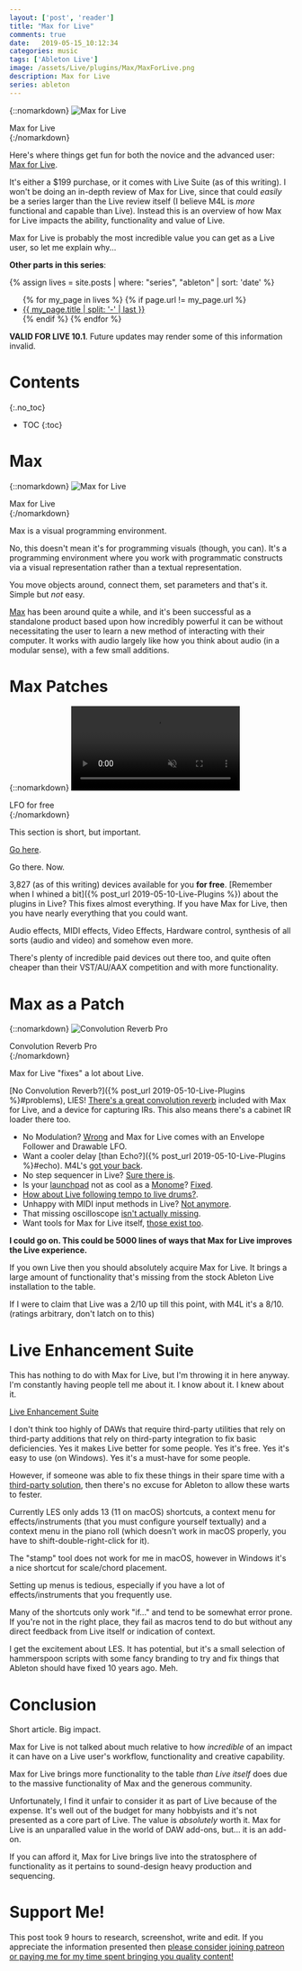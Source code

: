 ```yaml
---
layout: ['post', 'reader']
title: "Max for Live"
comments: true
date:   2019-05-15_10:12:34 
categories: music
tags: ['Ableton Live']
image: /assets/Live/plugins/Max/MaxForLive.png
description: Max for Live
series: ableton
---
```


{::nomarkdown}
<img src="/assets/Live/Plugins/Max/MaxForLive.png" alt="Max for Live">
<div class="image-caption">Max for Live</div>
{:/nomarkdown}

Here's where things get fun for both the novice and the advanced user: [Max for Live](https://www.ableton.com/en/live/max-for-live/).

It's either a $199 purchase, or it comes with Live Suite (as of this writing). I won't be doing an in-depth review of Max for Live, since that could _easily_ be a series larger than the Live review itself (I believe M4L is _more_ functional and capable than Live). Instead this is an overview of how Max for Live impacts the ability, functionality and value of Live.

Max for Live is probably the most incredible value you can get as a Live user, so let me explain why...

**Other parts in this series**: 

{% assign lives = site.posts | where: "series", "ableton" | sort: 'date' %}
<ul>
{% for my_page in lives %} 
    {% if page.url != my_page.url  %}
        <li><a class="page-link" href="{{ my_page.url | prepend: site.baseurl }}">{{ my_page.title | split: '-' | last }}</a></li>
    {% endif %}
{% endfor %}
</ul>

**VALID FOR LIVE 10.1**. Future updates may render some of this information invalid.

<!--more-->



# Contents
{:.no_toc}
* TOC
{:toc}

# Max

{::nomarkdown}
<img src="/assets/Live/Plugins/Max/MaxForLive2.png" alt="Max for Live">
<div class="image-caption">Max for Live</div>
{:/nomarkdown}

Max is a visual programming environment.

No, this doesn't mean it's for programming visuals (though, you can). It's a programming environment where you work with programmatic constructs via a visual representation rather than a textual representation.

You move objects around, connect them, set parameters and that's it. Simple but _not_ easy.

[Max](https://cycling74.com) has been around quite a while, and it's been successful as a standalone product based upon how incredibly powerful it can be without necessitating the user to learn a new method of interacting with their computer. It works with audio largely like how you think about audio (in a modular sense), with a few small additions.

# Max Patches

{::nomarkdown}
<video autoplay loop muted class="gifvid">
<source src="/assets/Live/Plugins/Max/LFO.mp4" type="video/mp4">
Your browser does not support the video tag.
</video>
<div class="video-caption">LFO for free</div>
{:/nomarkdown}

This section is short, but important.

[Go here](http://www.maxforlive.com/library/).

Go there. Now.

3,827 (as of this writing) devices available for you **for free**. [Remember when I whined a bit]({% post_url 2019-05-10-Live-Plugins %}) about the plugins in Live? This fixes almost everything. If you have Max for Live, then you have nearly everything that you could want.

Audio effects, MIDI effects, Video Effects, Hardware control, synthesis of all sorts (audio and video) and somehow even more.

There's plenty of incredible paid devices out there too, and quite often cheaper than their VST/AU/AAX competition and with more functionality.

# Max as a Patch

{::nomarkdown}
<img src="/assets/Live/Plugins/Max/Convolution.png" alt="Convolution Reverb Pro">
<div class="image-caption">Convolution Reverb Pro</div>
{:/nomarkdown}

Max for Live "fixes" a lot about Live.

[No Convolution Reverb?]({% post_url 2019-05-10-Live-Plugins %}#problems), LIES! [There's a great convolution reverb](https://www.ableton.com/en/packs/convolution-reverb/#?item_type=max_for_live) included with Max for Live, and a device for capturing IRs. This also means there's a cabinet IR loader there too.

* No Modulation? [Wrong](http://maxforlive.com/library/device/4551/lfo10) and Max for Live comes with an Envelope Follower and Drawable LFO.
* Want a cooler delay [than Echo?]({% post_url 2019-05-10-Live-Plugins %}#echo). M4L's [got your back](http://maxforlive.com/library/device/158/jg-delays).
* No step sequencer in Live? [Sure there is](http://maxforlive.com/library/device/231/advanced-step-sequencer).
* Is your [launchpad](https://novationmusic.com/launch/launchpad) not as cool as a [Monome](https://monome.org)? [Fixed](http://maxforlive.com/library/device/141/monomeemu).
* [How about Live following tempo to live drums?](https://www.ableton.com/en/packs/beatseeker/).
* Unhappy with MIDI input methods in Live? [Not anymore](https://audioutlaw.com/product/mia-midi-input-assistant/).
* That missing oscilloscope [isn't actually missing](http://www.maxforlive.com/library/device/1918/jo-floating-oscilloscope).
* Want tools for Max for Live itself, [those exist too](https://www.ableton.com/en/packs/max-live-building-tools/#?item_type=max_for_live).

**I could go on. This could be 5000 lines of ways that Max for Live improves the Live experience.**

If you own Live then you should absolutely acquire Max for Live. It brings a large amount of functionality that's missing from the stock Ableton Live installation to the table.

If I were to claim that Live was a 2/10 up till this point, with M4L it's a 8/10. (ratings arbitrary, don't latch on to this)

# Live Enhancement Suite

This has nothing to do with Max for Live, but I'm throwing it in here anyway. I'm constantly having people tell me about it. I know about it. I knew about it.

[Live Enhancement Suite](https://enhancementsuite.me)

I don't think too highly of DAWs that require third-party utilities that rely on third-party additions that rely on third-party integration to fix basic deficiencies. Yes it makes Live better for some people. Yes it's free. Yes it's easy to use (on Windows). Yes it's a must-have for some people.

However, if someone was able to fix these things in their spare time with a [third-party solution](http://www.hammerspoon.org), then there's no excuse for Ableton to allow these warts to fester.

Currently LES only adds 13 (11 on macOS) shortcuts, a context menu for effects/instruments (that you must configure yourself textually) and a context menu in the piano roll (which doesn't work in macOS properly, you have to shift-double-right-click for it).

The "stamp" tool does not work for me in macOS, however in Windows it's a nice shortcut for scale/chord placement.

Setting up menus is tedious, especially if you have a lot of effects/instruments that you frequently use.

Many of the shortcuts only work "if..." and tend to be somewhat error prone. If you're not in the right place, they fail as macros tend to do but without any direct feedback from Live itself or indication of context.

I get the excitement about LES. It has potential, but it's a small selection of hammerspoon scripts with some fancy branding to try and fix things that Ableton should have fixed 10 years ago. Meh.

# Conclusion

Short article. Big impact.

Max for Live is not talked about much relative to how _incredible_ of an impact it can have on a Live user's workflow, functionality and creative capability.

Max for Live brings more functionality to the table _than Live itself_ does due to the massive functionality of Max and the generous community.

Unfortunately, I find it unfair to consider it as part of Live because of the expense. It's well out of the budget for many hobbyists and it's not presented as a core part of Live. The value is _absolutely_ worth it. Max for Live is an unparalled value in the world of DAW add-ons, but... it is an add-on.

If you can afford it, Max for Live brings live into the stratosphere of functionality as it pertains to sound-design heavy production and sequencing.

# Support Me!

This post took 9 hours to research, screenshot, write and edit. If you appreciate the information presented then <a href="/DonateNow/">please consider joining patreon or paying me for my time spent bringing you quality content!</a>






